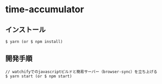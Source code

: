 # time-accumulator

## インストール

```
$ yarn (or $ npm install)
```

## 開発手順

```
// watchifyでのjavascriptビルドと簡易サーバー（browser-sync）を立ち上げる
$ yarn start (or $ npm start)
```
